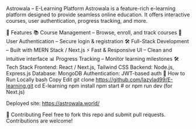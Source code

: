 Astrowala – E-Learning Platform
Astrowala is a feature-rich e-learning platform designed to provide seamless online education. It offers interactive courses, user authentication, progress tracking, and more.

🚀 Features
📚 Course Management – Browse, enroll, and track courses
🔑 User Authentication – Secure login & registration
🛠 Full-Stack Development – Built with MERN Stack / Next.js
⚡ Fast & Responsive UI – Clean and intuitive interface
📊 Progress Tracking – Monitor learning milestones
🛠 Tech Stack
Frontend: React / Next.js, Tailwind CSS
Backend: Node.js, Express.js
Database: MongoDB
Authentication: JWT-based auth
🎯 How to Run Locally
bash
Copy
Edit
git clone https://github.com/lazylad99/E-learning.git
cd E-learning
npm install
npm start  # or npm run dev (for Next.js)

Deployed site:
https://astrowala.world/

📌 Contributing
Feel free to fork this repo and submit pull requests. Contributions are welcome!
